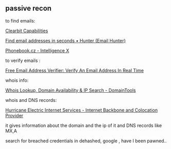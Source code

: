 ## passive recon

to find emails:

[Clearbit Capabilities](https://clearbit.com/)

[Find email addresses in seconds • Hunter (Email Hunter)](https://hunter.io/)

[Phonebook.cz - Intelligence X](https://phonebook.cz/)

to verify emails : 

[Free Email Address Verifier: Verify An Email Address In Real Time](https://tools.emailhippo.com/)

whois info: 

[Whois Lookup, Domain Availability & IP Search - DomainTools](https://whois.domaintools.com/)

whois and DNS records: 

[Hurricane Electric Internet Services - Internet Backbone and Colocation Provider](https://www.he.net/)

it gives information about the domain and the ip of it and DNS records like MX,A

search for breached credentials in dehashed, google , have I been pawned..